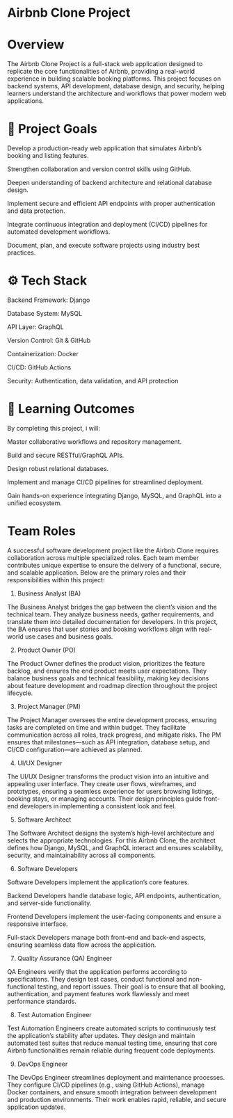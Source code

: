 # Airbnb Clone Project
# Overview

The Airbnb Clone Project is a full-stack web application designed to replicate the core functionalities of Airbnb, providing a real-world experience in building scalable booking platforms. This project focuses on backend systems, API development, database design, and security, helping learners understand the architecture and workflows that power modern web applications.

# 🎯 Project Goals

Develop a production-ready web application that simulates Airbnb’s booking and listing features.

Strengthen collaboration and version control skills using GitHub.

Deepen understanding of backend architecture and relational database design.

Implement secure and efficient API endpoints with proper authentication and data protection.

Integrate continuous integration and deployment (CI/CD) pipelines for automated development workflows.

Document, plan, and execute software projects using industry best practices.

# ⚙️ Tech Stack

Backend Framework: Django

Database System: MySQL

API Layer: GraphQL

Version Control: Git & GitHub

Containerization: Docker

CI/CD: GitHub Actions

Security: Authentication, data validation, and API protection

# 📘 Learning Outcomes

By completing this project, i will:

Master collaborative workflows and repository management.

Build and secure RESTful/GraphQL APIs.

Design robust relational databases.

Implement and manage CI/CD pipelines for streamlined deployment.

Gain hands-on experience integrating Django, MySQL, and GraphQL into a unified ecosystem.

# Team Roles

A successful software development project like the Airbnb Clone requires collaboration across multiple specialized roles. Each team member contributes unique expertise to ensure the delivery of a functional, secure, and scalable application. Below are the primary roles and their responsibilities within this project:

1. Business Analyst (BA)

The Business Analyst bridges the gap between the client’s vision and the technical team. They analyze business needs, gather requirements, and translate them into detailed documentation for developers. In this project, the BA ensures that user stories and booking workflows align with real-world use cases and business goals.

2. Product Owner (PO)

The Product Owner defines the product vision, prioritizes the feature backlog, and ensures the end product meets user expectations. They balance business goals and technical feasibility, making key decisions about feature development and roadmap direction throughout the project lifecycle.

3. Project Manager (PM)

The Project Manager oversees the entire development process, ensuring tasks are completed on time and within budget. They facilitate communication across all roles, track progress, and mitigate risks. The PM ensures that milestones—such as API integration, database setup, and CI/CD configuration—are achieved as planned.

4. UI/UX Designer

The UI/UX Designer transforms the product vision into an intuitive and appealing user interface. They create user flows, wireframes, and prototypes, ensuring a seamless experience for users browsing listings, booking stays, or managing accounts. Their design principles guide front-end developers in implementing a consistent look and feel.

5. Software Architect

The Software Architect designs the system’s high-level architecture and selects the appropriate technologies. For this Airbnb Clone, the architect defines how Django, MySQL, and GraphQL interact and ensures scalability, security, and maintainability across all components.

6. Software Developers

Software Developers implement the application’s core features.

Backend Developers handle database logic, API endpoints, authentication, and server-side functionality.

Frontend Developers implement the user-facing components and ensure a responsive interface.

Full-stack Developers manage both front-end and back-end aspects, ensuring seamless data flow across the application.

7. Quality Assurance (QA) Engineer

QA Engineers verify that the application performs according to specifications. They design test cases, conduct functional and non-functional testing, and report issues. Their goal is to ensure that all booking, authentication, and payment features work flawlessly and meet performance standards.

8. Test Automation Engineer

Test Automation Engineers create automated scripts to continuously test the application’s stability after updates. They design and maintain automated test suites that reduce manual testing time, ensuring that core Airbnb functionalities remain reliable during frequent code deployments.

9. DevOps Engineer

The DevOps Engineer streamlines deployment and maintenance processes. They configure CI/CD pipelines (e.g., using GitHub Actions), manage Docker containers, and ensure smooth integration between development and production environments. Their work enables rapid, reliable, and secure application updates.
